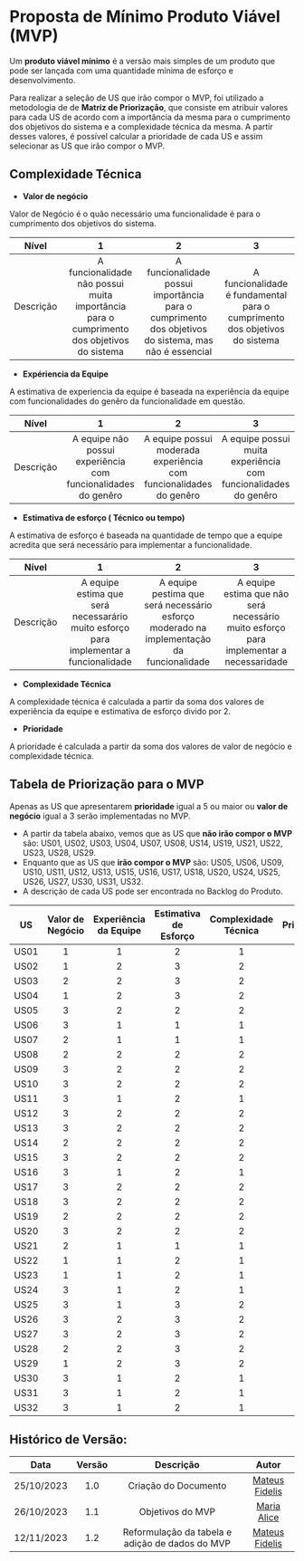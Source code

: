 
# Proposta de Mínimo Produto Viável (MVP)

Um **produto viável mínimo** é a versão mais simples de um produto que pode ser lançada com uma quantidade mínima de esforço e desenvolvimento.

Para realizar a seleção de US que irão compor o MVP, foi utilizado a metodologia de de **Matriz de Priorização**, que consiste em atribuir valores para cada US de acordo com a importância da mesma para o cumprimento dos objetivos do sistema e a complexidade técnica da mesma. A partir desses valores, é possível calcular a prioridade de cada US e assim selecionar as US que irão compor o MVP.

## Complexidade Técnica

- **Valor de negócio**

Valor de Negócio é o quão necessário uma funcionalidade é para o cumprimento dos objetivos do sistema.

| Nível | 1 | 2 | 3 | 
| :---: | :-: | :-: | :-: |
| Descrição | A funcionalidade não possui muita importância para o cumprimento dos objetivos do sistema | A funcionalidade possui importância para o cumprimento dos objetivos do sistema, mas não é essencial | A funcionalidade é fundamental para o cumprimento dos objetivos do sistema |

- **Expériencia da Equipe**

A estimativa de experiencia da equipe é baseada na experiência da equipe com funcionalidades do genêro da funcionalidade em questão.

| Nível | 1 | 2 | 3 | 
| :---: | :-: | :-: | :-: |
| Descrição | A equipe não possui experiência com funcionalidades do genêro | A equipe possui moderada experiência com funcionalidades do genêro | A equipe possui muita experiência com funcionalidades do genêro |

- **Estimativa de esforço ( Técnico ou tempo)**

A estimativa de esforço é baseada na quantidade de tempo que a equipe acredita que será necessário para implementar a funcionalidade.

| Nível | 1 | 2 | 3 | 
| :---: | :-: | :-: | :-: |
| Descrição | A equipe estima que será necessarário muito esforço para implementar a funcionalidade | A equipe pestima que será necessário esforço moderado na implementação da funcionalidade | A equipe estima que não será necessário muito esforço para implementar a necessaridade |

- **Complexidade Técnica**

A complexidade técnica é calculada a partir da soma dos valores de experiência da equipe e estimativa de esforço divido por 2.

- **Prioridade**

A prioridade é calculada a partir da soma dos valores de valor de negócio e complexidade técnica.

## Tabela de Priorização para o MVP

Apenas as US que apresentarem **prioridade** igual a 5 ou maior ou **valor de negócio** igual a 3 serão implementadas no MVP.

- A partir da tabela abaixo, vemos que as US que **não irão compor o MVP** são: US01, US02, US03, US04, US07, US08, US14, US19, US21, US22, US23, US28, US29.
- Enquanto que as US que **irão compor o MVP** são: US05, US06, US09, US10, US11, US12, US13, US15, US16, US17, US18, US20, US24, US25, US26, US27, US30, US31, US32.
- A descrição de cada US pode ser encontrada no Backlog do Produto.


| US | Valor de Negócio | Experiência da Equipe | Estimativa de Esforço | Complexidade Técnica | Prioridade | MVP |
| :-: | :-: | :-: | :-: | :-: |:-: | :-: |
|US01|1|1|2|1|2|**Não**| 
|US02|1|2|3|2|3|**Não**| 
|US03|2|2|3|2|4|**Não**| 
|US04|1|2|3|2|3|**Não**| 
|US05|3|2|2|2|5|**Sim**| 
|US06|3|1|1|1|4|**Sim**| 
|US07|2|1|1|1|3|**Não**| 
|US08|2|2|2|2|4|**Não**| 
|US09|3|2|2|2|5|**Sim**| 
|US10|3|2|2|2|5|**Sim**| 
|US11|3|1|2|1|4|**Sim**| 
|US12|3|2|2|2|5|**Sim**| 
|US13|3|2|2|2|5|**Sim**| 
|US14|2|2|2|2|4|**Não**| 
|US15|3|2|2|2|5|**Sim**| 
|US16|3|1|2|1|4|**Sim**| 
|US17|3|2|2|2|5|**Sim**| 
|US18|3|2|2|2|5|**Sim**| 
|US19|2|2|2|2|4|**Não**| 
|US20|3|2|2|2|5|**Sim**| 
|US21|2|1|1|1|3|**Não**| 
|US22|1|1|2|1|2|**Não**| 
|US23|1|1|2|1|2|**Não**| 
|US24|3|1|2|1|4|**Sim**| 
|US25|3|1|3|2|5|**Sim**| 
|US26|3|2|3|2|5|**Sim**| 
|US27|3|2|3|2|5|**Sim**| 
|US28|2|2|3|2|4|**Não**| 
|US29|1|2|3|2|3|**Não**| 
|US30|3|1|2|1|4|**Sim**| 
|US31|3|1|2|1|4|**Sim**| 
|US32|3|1|2|1|4|**Sim**| 

##  Histórico de Versão:

| **Data** | **Versão** | **Descrição** | **Autor** |
| :--------: | :--------: | :--------:  | :--------: | 
| 25/10/2023 | 1.0 | Criação do Documento  | [Mateus Fidelis](https://github.com/MatsFidelis)  |
| 26/10/2023 | 1.1 | Objetivos do MVP  | [Maria Alice](https://github.com/Maliz30)  |
| 12/11/2023 | 1.2 | Reformulação da tabela e adição de dados do MVP  | [Mateus Fidelis](https://github.com/MatsFidelis)  |
